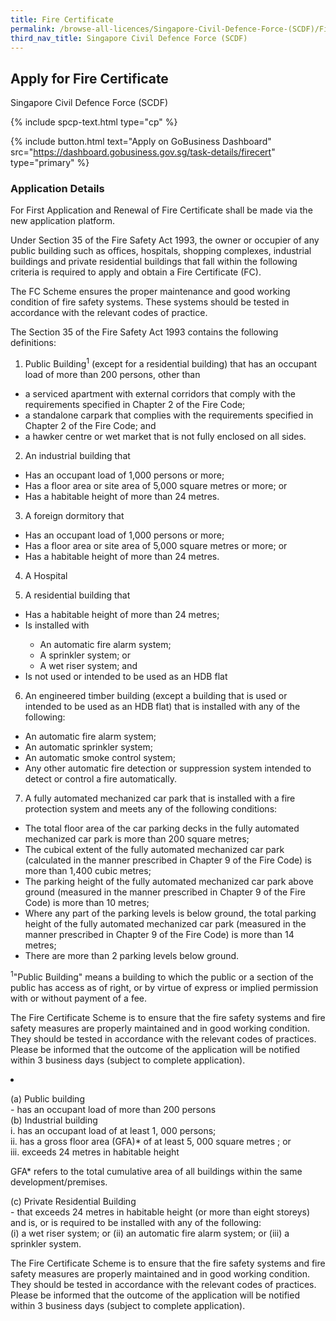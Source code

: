 ```yaml
---
title: Fire Certificate
permalink: /browse-all-licences/Singapore-Civil-Defence-Force-(SCDF)/Fire-Certificate
third_nav_title: Singapore Civil Defence Force (SCDF)
---
```


## Apply for Fire Certificate

Singapore Civil Defence Force (SCDF)

{% include spcp-text.html type="cp" %}

{% include button.html text="Apply on GoBusiness Dashboard" src="https://dashboard.gobusiness.gov.sg/task-details/firecert" type="primary" %}

<H3>Application Details</H3>

For First Application and Renewal of Fire Certificate shall be made via the new application platform.

Under Section 35 of the Fire Safety Act 1993, the owner or occupier of any public building such as offices, hospitals, shopping complexes, industrial buildings and private residential buildings that fall within the following criteria is required to apply and obtain a Fire Certificate (FC).

The FC Scheme ensures the proper maintenance and good working condition of fire safety systems. These systems should be tested in accordance with the relevant codes of practice.

The Section 35 of the Fire Safety Act 1993 contains the following definitions:

1. Public Building<sup>1</sup> (except for a residential building) that has an occupant load of more than 200 persons, other than
<ul>
    <li>a serviced apartment with external corridors that comply with the requirements specified in Chapter 2 of the Fire Code;</li>
    <li>a standalone carpark that complies with the requirements specified in Chapter 2 of the Fire Code; and</li>
    <li>a hawker centre or wet market that is not fully enclosed on all sides.</li>
</ul>

2. An industrial building that
<ul>
    <li>Has an occupant load of 1,000 persons or more;</li>
    <li>Has a floor area or site area of 5,000 square metres or more; or</li>
    <li>Has a habitable height of more than 24 metres.</li>
</ul>

3. A foreign dormitory that
<ul>
    <li>Has an occupant load of 1,000 persons or more;</li>
    <li>Has a floor area or site area of 5,000 square metres or more; or</li>
    <li>Has a habitable height of more than 24 metres.</li>
</ul>

4. A Hospital

5. A residential building that
<ul>
    <li>Has a habitable height of more than 24 metres;</li>
    <li>Is installed with</li>
        <ul>
            <li>An automatic fire alarm system;</li>
            <li>A sprinkler system; or</li>
            <li>A wet riser system; and</li>
        </ul>
    <li>Is not used or intended to be used as an HDB flat</li>
</ul>

6. An engineered timber building (except a building that is used or intended to be used as an HDB flat) that is installed with any of the following:
<ul>
    <li>An automatic fire alarm system;</li>
    <li>An automatic sprinkler system;</li>
    <li>An automatic smoke control system;</li>
    <li>Any other automatic fire detection or suppression system intended to detect or control a fire automatically.</li>
</ul>

7. A fully automated mechanized car park that is installed with a fire protection system and meets any of the following conditions:
<ul>
    <li>The total floor area of the car parking decks in the fully automated mechanized car park is more than 200 square metres;</li>
    <li>The cubical extent of the fully automated mechanized car park (calculated in the manner prescribed in Chapter 9 of the Fire Code) is more than 1,400 cubic metres;</li>
    <li>The parking height of the fully automated mechanized car park above ground (measured in the manner prescribed in Chapter 9 of the Fire Code) is more than 10 metres;</li>
    <li>Where any part of the parking levels is below ground, the total parking height of the fully automated mechanized car park (measured in the manner prescribed in Chapter 9 of the Fire Code) is more than 14 metres;</li>
    <li>There are more than 2 parking levels below ground.</li>
</ul>

<sup>1</sup>"Public Building" means a building to which the public or a section of the public has access as of right, or by virtue of express or implied permission with or without payment of a fee.

The Fire Certificate Scheme is to ensure that the fire safety systems and fire safety measures are properly maintained and in good working condition. They should be tested in accordance with the relevant codes of practices. Please be informed that the outcome of the application will be notified within 3 business days (subject to complete application).



<li>
<p>(a) Public building<br />- has an occupant load of more than 200 persons<br />(b) Industrial building<br />i. has an occupant load of at least 1, 000 persons;<br />ii. has a gross floor area (GFA)* of at least 5, 000 square metres ; or<br />iii. exceeds 24 metres in habitable height</p>
<p>GFA* refers to the total cumulative area of all buildings within the same development/premises.</p>
<p>(c) Private Residential Building<br />- that exceeds 24 metres in habitable height (or more than eight storeys) and is, or is required to be installed with any of the following:<br />(i) a wet riser system; or (ii) an automatic fire alarm system; or (iii) a sprinkler system.</p>
<p>The Fire Certificate Scheme is to ensure that the fire safety systems and fire safety measures are properly maintained and in good working condition. They should be tested in accordance with the relevant codes of practices. Please be informed that the outcome of the application will be notified within 3 business days (subject to complete application).</p>

